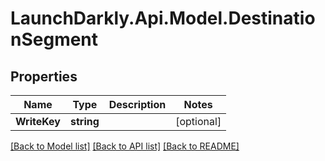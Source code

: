 # LaunchDarkly.Api.Model.DestinationSegment
## Properties

Name | Type | Description | Notes
------------ | ------------- | ------------- | -------------
**WriteKey** | **string** |  | [optional] 

[[Back to Model list]](../README.md#documentation-for-models) [[Back to API list]](../README.md#documentation-for-api-endpoints) [[Back to README]](../README.md)

